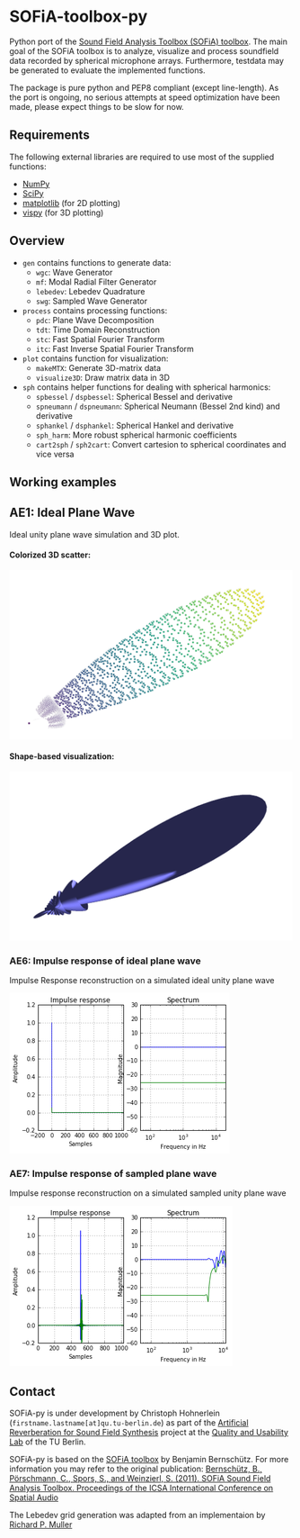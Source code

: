 # SOFiA-toolbox-py
Python port of the [Sound Field Analysis Toolbox (SOFiA) toolbox](https://github.com/fietew/sofia-toolbox). The main goal of the SOFiA toolbox is to analyze, visualize and process soundfield data recorded by spherical microphone arrays. Furthermore, testdata may be generated to evaluate the implemented functions.

The package is pure python and PEP8 compliant (except line-length). As the port is ongoing, no serious attempts at speed optimization have been made, please expect things to be slow for now.

## Requirements
The following external libraries are required to use most of the supplied functions:
- [NumPy](http://www.numpy.org)
- [SciPy](http://www.scipy.org)
- [matplotlib](http://matplotlib.org) (for 2D plotting)
- [vispy](http://vispy.org) (for 3D plotting)

## Overview
- `gen` contains functions to generate data:
    - `wgc`: Wave Generator
    - `mf`: Modal Radial Filter Generator
    - `lebedev`: Lebedev Quadrature
    - `swg`: Sampled Wave Generator
-  `process` contains processing functions:
    - `pdc`: Plane Wave Decomposition
    - `tdt`: Time Domain Reconstruction
    - `stc`: Fast Spatial Fourier Transform
    - `itc`: Fast Inverse Spatial Fourier Transform
- `plot` contains function for visualization:
    -  `makeMTX`: Generate 3D-matrix data
    -  `visualize3D`: Draw matrix data in 3D
-  `sph` contains helper functions for dealing with spherical harmonics:
    -  `spbessel` / `dspbessel`: Spherical Bessel and derivative
    - `spneumann` / `dspneumann`: Spherical Neumann (Bessel 2nd kind) and derivative
    - `sphankel` / `dsphankel`: Spherical Hankel and derivative
    - `sph_harm`: More robust spherical harmonic coefficients
    - `cart2sph` / `sph2cart`: Convert cartesion to spherical coordinates and vice versa


## Working examples
## AE1: Ideal Plane Wave
Ideal unity plane wave simulation and 3D plot.
#### Colorized 3D scatter:
![AE1_IdealPlaneWave colored scatter](img/AE1_cscatter.png?raw=true "AE1_IdealPlaneWave colored scatter")
#### Shape-based visualization:
![AE1_IdealPlaneWave shape](img/AE1_shape.png?raw=true "AE1_IdealPlaneWave shape")


### AE6: Impulse response of ideal plane wave
Impulse Response reconstruction on a simulated ideal unity plane wave

![AE6_IdealPlaneWave_ImpResp result](img/AE6_IdealPlaneWave_ImpResp.png?raw=true "AE6_IdealPlaneWave_ImpResp result")

### AE7: Impulse response of sampled plane wave
Impulse response reconstruction on a simulated sampled unity plane wave

![AE7_SampledPlaneWave_ImpResp result](img/AE7_SampledPlaneWave_ImpResp.png?raw=true "AE7_SampledPlaneWave_ImpResp result")

## Contact
SOFiA-py is under development by Christoph Hohnerlein (`firstname.lastname[at]qu.tu-berlin.de`) as part of the [Artificial Reverberation for Sound Field Synthesis](https://www.qu.tu-berlin.de/menue/forschung/laufende_projekte/artificial_reverberation_for_sound_field_synthesis_dfg/) project at the [Quality and Usability Lab](https://www.qu.tu-berlin.de) of the TU Berlin.

SOFiA-py is based on the [SOFiA toolbox](https://github.com/fietew/sofia-toolbox) by Benjamin Bernschütz. For more information you may refer to the original publication: [Bernschütz, B., Pörschmann, C., Spors, S., and Weinzierl, S. (2011). SOFiA Sound Field Analysis Toolbox. Proceedings of the ICSA International Conference on Spatial Audio](http://spatialaudio.net/sofia-sound-field-analysis-toolbox-2/)

The Lebedev grid generation was adapted from an implementaion by [Richard P. Muller](https://github.com/gabrielelanaro/pyquante/blob/master/Data/lebedev_write.py)
